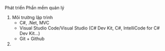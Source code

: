 Phát triển Phần mềm quản lý
1. Môi trường lập trình
   - C#, .Net, MVC
   - Visual Studio Code/Visual Studio (C# Dev Kit, C#, IntelliCode for C# Dev Kit...)
   - Git + Github
2. 